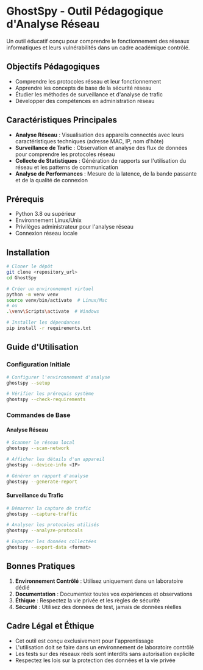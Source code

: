# GhostSpy - Outil Pédagogique d'Analyse Réseau

Un outil éducatif conçu pour comprendre le fonctionnement des réseaux informatiques et leurs vulnérabilités dans un cadre académique contrôlé.

## Objectifs Pédagogiques
- Comprendre les protocoles réseau et leur fonctionnement
- Apprendre les concepts de base de la sécurité réseau
- Étudier les méthodes de surveillance et d'analyse de trafic
- Développer des compétences en administration réseau

## Caractéristiques Principales
- **Analyse Réseau** : Visualisation des appareils connectés avec leurs caractéristiques techniques (adresse MAC, IP, nom d'hôte)
- **Surveillance de Trafic** : Observation et analyse des flux de données pour comprendre les protocoles réseau
- **Collecte de Statistiques** : Génération de rapports sur l'utilisation du réseau et les patterns de communication
- **Analyse de Performances** : Mesure de la latence, de la bande passante et de la qualité de connexion

## Prérequis
- Python 3.8 ou supérieur
- Environnement Linux/Unix
- Privilèges administrateur pour l'analyse réseau
- Connexion réseau locale

## Installation

```bash
# Cloner le dépôt
git clone <repository_url>
cd GhostSpy

# Créer un environnement virtuel
python -m venv venv
source venv/bin/activate  # Linux/Mac
# ou
.\venv\Scripts\activate  # Windows

# Installer les dépendances
pip install -r requirements.txt
```

## Guide d'Utilisation

### Configuration Initiale
```bash
# Configurer l'environnement d'analyse
ghostspy --setup

# Vérifier les prérequis système
ghostspy --check-requirements
```

### Commandes de Base

#### Analyse Réseau
```bash
# Scanner le réseau local
ghostspy --scan-network

# Afficher les détails d'un appareil
ghostspy --device-info <IP>

# Générer un rapport d'analyse
ghostspy --generate-report
```

#### Surveillance du Trafic
```bash
# Démarrer la capture de trafic
ghostspy --capture-traffic

# Analyser les protocoles utilisés
ghostspy --analyze-protocols

# Exporter les données collectées
ghostspy --export-data <format>
```

## Bonnes Pratiques
1. **Environnement Contrôlé** : Utilisez uniquement dans un laboratoire dédié
2. **Documentation** : Documentez toutes vos expériences et observations
3. **Éthique** : Respectez la vie privée et les règles de sécurité
4. **Sécurité** : Utilisez des données de test, jamais de données réelles

## Cadre Légal et Éthique
- Cet outil est conçu exclusivement pour l'apprentissage
- L'utilisation doit se faire dans un environnement de laboratoire contrôlé
- Les tests sur des réseaux réels sont interdits sans autorisation explicite
- Respectez les lois sur la protection des données et la vie privée
